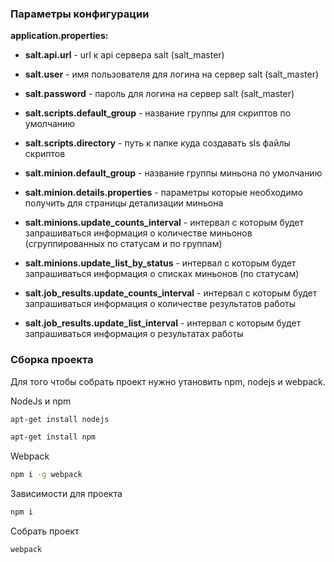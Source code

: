 ### **Параметры конфигурации**

**application.properties:**

- **salt.api.url** - url к api сервера salt (salt_master)
- **salt.user** - имя пользователя для логина на сервер salt (salt_master)
- **salt.password** - пароль для логина на сервер salt (salt_master)

- **salt.scripts.default_group** - название группы для скриптов по умолчанию
- **salt.scripts.directory** - путь к папке куда создавать sls файлы скриптов

- **salt.minion.default_group** - название группы миньона по умолчанию
- **salt.minion.details.properties** - параметры которые необходимо получить для страницы детализации миньона

- **salt.minions.update_counts_interval** - интервал с которым будет запрашиваться информация о количестве миньонов 
  (сгруппированных по статусам и по группам)
- **salt.minions.update_list_by_status** - интервал с которым будет запрашиваться информация о списках миньонов (по статусам)

- **salt.job_results.update_counts_interval** - интервал с которым будет запрашиваться информация о количестве результатов работы
- **salt.job_results.update_list_interval** - интервал с которым будет запрашиваться информация о результатах работы

### **Сборка проекта**

Для того чтобы собрать проект нужно утановить npm, nodejs и webpack.

NodeJs и npm

```sh
apt-get install nodejs
```

```sh
apt-get install npm
```

Webpack

```sh
npm i -g webpack
```
Зависимости для проекта

```sh
npm i
```

Собрать проект

```sh
webpack
```
